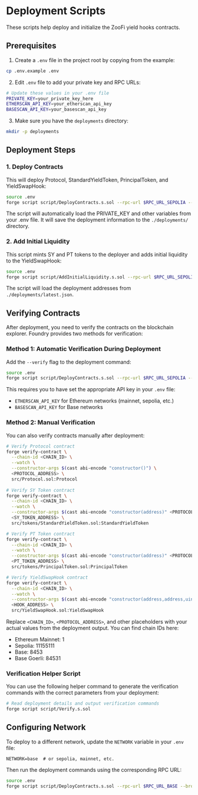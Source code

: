 # Deployment Scripts

These scripts help deploy and initialize the ZooFi yield hooks contracts.

## Prerequisites

1. Create a `.env` file in the project root by copying from the example:

```bash
cp .env.example .env
```

2. Edit `.env` file to add your private key and RPC URLs:

```bash
# Update these values in your .env file
PRIVATE_KEY=your_private_key_here
ETHERSCAN_API_KEY=your_etherscan_api_key
BASESCAN_API_KEY=your_basescan_api_key
```

3. Make sure you have the `deployments` directory:

```bash
mkdir -p deployments
```

## Deployment Steps

### 1. Deploy Contracts

This will deploy Protocol, StandardYieldToken, PrincipalToken, and YieldSwapHook:

```bash
source .env
forge script script/DeployContracts.s.sol --rpc-url $RPC_URL_SEPOLIA --broadcast --verify
```

The script will automatically load the PRIVATE_KEY and other variables from your .env file. It will save the deployment information to the `./deployments/` directory.

### 2. Add Initial Liquidity

This script mints SY and PT tokens to the deployer and adds initial liquidity to the YieldSwapHook:

```bash
source .env
forge script script/AddInitialLiquidity.s.sol --rpc-url $RPC_URL_SEPOLIA --broadcast
```

The script will load the deployment addresses from `./deployments/latest.json`.

## Verifying Contracts

After deployment, you need to verify the contracts on the blockchain explorer. Foundry provides two methods for verification:

### Method 1: Automatic Verification During Deployment

Add the `--verify` flag to the deployment command:

```bash
source .env
forge script script/DeployContracts.s.sol --rpc-url $RPC_URL_SEPOLIA --broadcast --verify
```

This requires you to have set the appropriate API key in your `.env` file:
- `ETHERSCAN_API_KEY` for Ethereum networks (mainnet, sepolia, etc.)
- `BASESCAN_API_KEY` for Base networks

### Method 2: Manual Verification

You can also verify contracts manually after deployment:

```bash
# Verify Protocol contract
forge verify-contract \
  --chain-id <CHAIN_ID> \
  --watch \
  --constructor-args $(cast abi-encode "constructor()") \
  <PROTOCOL_ADDRESS> \
  src/Protocol.sol:Protocol
  
# Verify SY Token contract
forge verify-contract \
  --chain-id <CHAIN_ID> \
  --watch \
  --constructor-args $(cast abi-encode "constructor(address)" <PROTOCOL_ADDRESS>) \
  <SY_TOKEN_ADDRESS> \
  src/tokens/StandardYieldToken.sol:StandardYieldToken

# Verify PT Token contract
forge verify-contract \
  --chain-id <CHAIN_ID> \
  --watch \
  --constructor-args $(cast abi-encode "constructor(address)" <PROTOCOL_ADDRESS>) \
  <PT_TOKEN_ADDRESS> \
  src/tokens/PrincipalToken.sol:PrincipalToken

# Verify YieldSwapHook contract
forge verify-contract \
  --chain-id <CHAIN_ID> \
  --watch \
  --constructor-args $(cast abi-encode "constructor(address,address,uint256,uint256)" <PROTOCOL_ADDRESS> <POOL_MANAGER_ADDRESS> <EPOCH_START> <EPOCH_DURATION>) \
  <HOOK_ADDRESS> \
  src/YieldSwapHook.sol:YieldSwapHook
```

Replace `<CHAIN_ID>`, `<PROTOCOL_ADDRESS>`, and other placeholders with your actual values from the deployment output. You can find chain IDs here:
- Ethereum Mainnet: 1
- Sepolia: 11155111
- Base: 8453
- Base Goerli: 84531

### Verification Helper Script

You can use the following helper command to generate the verification commands with the correct parameters from your deployment:

```bash
# Read deployment details and output verification commands
forge script script/Verify.s.sol
```

## Configuring Network

To deploy to a different network, update the `NETWORK` variable in your `.env` file:

```
NETWORK=base  # or sepolia, mainnet, etc.
```

Then run the deployment commands using the corresponding RPC URL:

```bash
source .env
forge script script/DeployContracts.s.sol --rpc-url $RPC_URL_BASE --broadcast --verify
```
